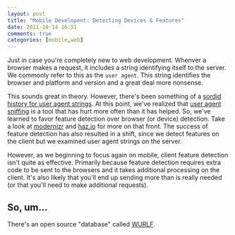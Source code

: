 ```yaml
---
layout: post
title: "Mobile Developent: Detecting Devices & Features"
date: 2011-10-14 16:51
comments: true
categories: [mobile,web]
---
```


Just in case you're completely new to web development. Whenver a browser makes a request, it includes a string identifying itself to the server. We commonly refer to this as the `user agent`. This string identifies the browser and  platform and version and a great deal more nonsense.

This sounds great in theory. However, there's been something of a [sordid history for user agent strings](http://webaim.org/blog/user-agent-string-history/ "History of the browser user-agent string by Aaron Andersen"). At this point, we've realized that [user agent sniffing](http://en.wikipedia.org/wiki/User_agent#User_agent_sniffing) is a tool that has hurt more often than it has helped. So, we've learned to favor feature detection over browser (or device) detection. Take a look at [modernizr](http://www.modernizr.com/) and [haz.io](http://haz.io/) for more on that front.  The success of feature detection has also resulted in a shift, since we detect features on the client but we examined user agent strings on the server. 

However, as we beginning to focus again on mobile, client feature detection isn't quite as effective. Primarily because feature detection requires extra code to be sent to the browsers and it takes additional processing on the client. It's also likely that you'll end up sending more than is really needed (or that you'll need to make additional requests). 

## So, um...

There's an open source "database" called [WURLF](http://wurfl.sourceforge.net/).


